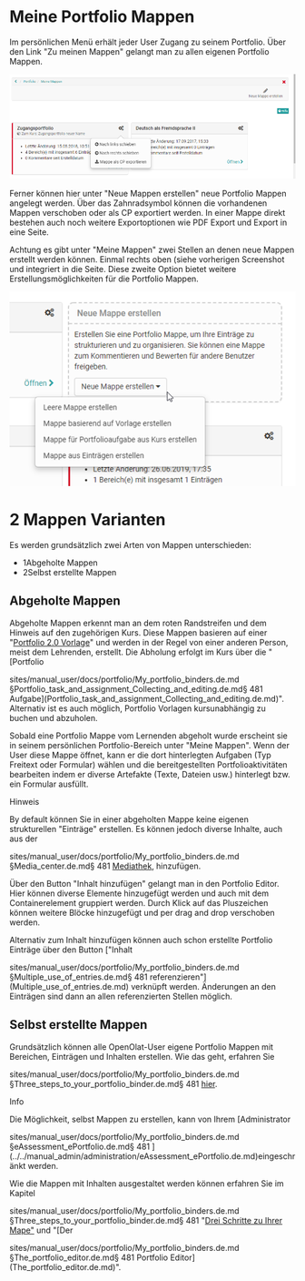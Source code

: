 # Meine Portfolio Mappen

Im persönlichen Menü erhält jeder User Zugang zu seinem Portfolio. Über den
Link "Zu meinen Mappen" gelangt man zu allen eigenen Portfolio Mappen.

![](assets/portfolio_meine_mappen.png)

Ferner können hier unter "Neue Mappen erstellen" neue Portfolio Mappen
angelegt werden. Über das Zahnradsymbol können die vorhandenen Mappen
verschoben oder als CP exportiert werden. In einer Mappe direkt bestehen auch
noch weitere Exportoptionen wie PDF Export und Export in eine Seite.

Achtung es gibt unter "Meine Mappen" zwei Stellen an denen neue Mappen
erstellt werden können. Einmal rechts oben (siehe vorherigen Screenshot und
integriert in die Seite. Diese zweite Option bietet weitere
Erstellungsmöglichkeiten für die Portfolio Mappen.

![](assets/portfolio_mappe_erstellen2.jpg.png)

  

# 2 Mappen Varianten

Es werden grundsätzlich zwei Arten von Mappen unterschieden:

  * 1Abgeholte Mappen
  * 2Selbst erstellte Mappen

## Abgeholte Mappen

Abgeholte Mappen erkennt man an dem roten Randstreifen und dem Hinweis auf den
zugehörigen Kurs. Diese Mappen basieren auf einer "[Portfolio 2.0
Vorlage](Portfolio_template_Creation.de.md)" und werden in der Regel
von einer anderen Person, meist dem Lehrenden, erstellt. Die Abholung erfolgt
im Kurs über die "[Portfolio

sites/manual_user/docs/portfolio/My_portfolio_binders.de.md §Portfolio_task_and_assignment_Collecting_and_editing.de.md§ 481
Aufgabe](Portfolio_task_and_assignment_Collecting_and_editing.de.md)". Alternativ
ist es auch möglich, Portfolio Vorlagen kursunabhängig zu buchen und
abzuholen.

Sobald eine Portfolio Mappe vom Lernenden abgeholt wurde erscheint sie in
seinem persönlichen Portfolio-Bereich unter "Meine Mappen".  Wenn der User
diese Mappe öffnet, kann er die dort hinterlegten Aufgaben (Typ Freitext oder
Formular) wählen und die bereitgestellten Portfolioaktivitäten bearbeiten
indem er diverse Artefakte (Texte, Dateien usw.) hinterlegt bzw. ein Formular
ausfüllt.

Hinweis

By default können Sie in einer abgeholten Mappe keine eigenen strukturellen
"Einträge" erstellen. Es können jedoch diverse Inhalte, auch aus der

sites/manual_user/docs/portfolio/My_portfolio_binders.de.md §Media_center.de.md§ 481
[Mediathek](Media_center.de.md), hinzufügen.

Über den Button "Inhalt hinzufügen" gelangt man in den Portfolio Editor. Hier
können diverse Elemente hinzugefügt werden und auch mit dem Containerelement
gruppiert werden. Durch Klick auf das Pluszeichen können weitere Blöcke
hinzugefügt und per drag and drop verschoben werden.

Alternativ zum Inhalt hinzufügen können auch schon erstellte Portfolio
Einträge über den Button ["Inhalt

sites/manual_user/docs/portfolio/My_portfolio_binders.de.md §Multiple_use_of_entries.de.md§ 481
referenzieren"](Multiple_use_of_entries.de.md)
verknüpft werden. Änderungen an den Einträgen sind dann an allen
referenzierten Stellen möglich.

## Selbst erstellte Mappen

Grundsätzlich können alle OpenOlat-User eigene Portfolio Mappen mit Bereichen,
Einträgen und Inhalten erstellen. Wie das geht, erfahren Sie

sites/manual_user/docs/portfolio/My_portfolio_binders.de.md §Three_steps_to_your_portfolio_binder.de.md§ 481
[hier](Three_steps_to_your_portfolio_binder.de.md).

Info

Die Möglichkeit, selbst Mappen zu erstellen, kann von Ihrem [Administrator

sites/manual_user/docs/portfolio/My_portfolio_binders.de.md §eAssessment_ePortfolio.de.md§ 481
](../../manual_admin/administration/eAssessment_ePortfolio.de.md)eingeschränkt werden.

Wie die Mappen mit Inhalten ausgestaltet werden können erfahren Sie im Kapitel

sites/manual_user/docs/portfolio/My_portfolio_binders.de.md §Three_steps_to_your_portfolio_binder.de.md§ 481
"[Drei Schritte zu Ihrer Mape"](Three_steps_to_your_portfolio_binder.de.md) und "[Der

sites/manual_user/docs/portfolio/My_portfolio_binders.de.md §The_portfolio_editor.de.md§ 481
Portfolio Editor](The_portfolio_editor.de.md)".


